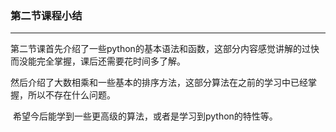 ### 第二节课程小结
****

​	第二节课首先介绍了一些python的基本语法和函数，这部分内容感觉讲解的过快而没能完全掌握，课后还需要花时间多了解。

​	然后介绍了大数相乘和一些基本的排序方法，这部分算法在之前的学习中已经掌握，所以不存在什么问题。

​	希望今后能学到一些更高级的算法，或者是学习到python的特性等。